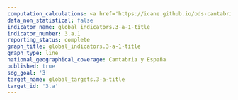 ```yaml
---
computation_calculations: <a href='https://icane.github.io/ods-cantabria/assets/pdf/3.a.1.1.pdf' target='_blank'>Prevalencia del consumo actual de tabaco a partir de los 15 años de edad (edades ajustadas)</a>
data_non_statistical: false
indicator_name: global_indicators.3-a-1-title
indicator_number: 3.a.1
reporting_status: complete
graph_title: global_indicators.3-a-1-title
graph_type: line
national_geographical_coverage: Cantabria y España
published: true
sdg_goal: '3'
target_name: global_targets.3-a-title
target_id: '3.a'
---
```


